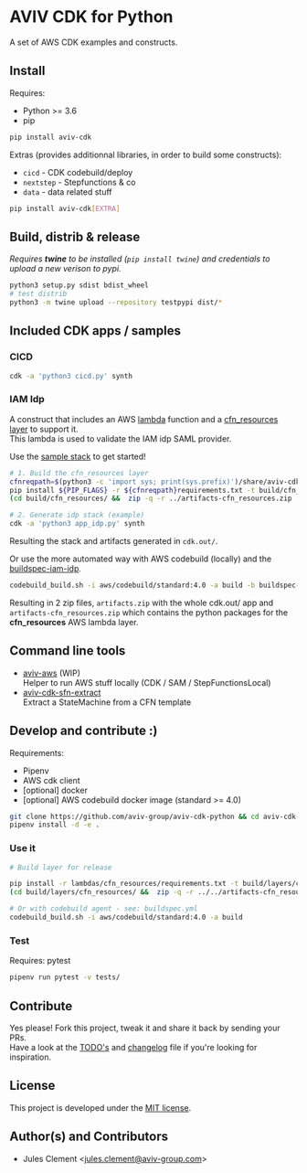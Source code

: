 # AVIV CDK for Python

A set of AWS CDK examples and constructs.

## Install

Requires:

- Python >= 3.6
- pip

```sh
pip install aviv-cdk
```

Extras (provides additionnal libraries, in order to build some constructs):

- `cicd` - CDK codebuild/deploy
- `nextstep` - Stepfunctions & co
- `data` - data related stuff

```sh
pip install aviv-cdk[EXTRA]
```

## Build, distrib & release

_Requires __twine__ to be installed (`pip install twine`) and credentials to upload a new verison to pypi._

```sh
python3 setup.py sdist bdist_wheel
# test distrib
python3 -m twine upload --repository testpypi dist/*
```

## Included CDK apps / samples

### CICD

```bash
cdk -a 'python3 cicd.py' synth
```

### IAM Idp

A construct that includes an AWS [lambda](lambdas/iam_idp/saml.py) function and a [cfn_resources layer](lambdas/cfn_resources/) to support it.  
This lambda is used to validate the IAM idp SAML provider.  

Use the [sample stack](app_idp.py) to get started!

```bash
# 1. Build the cfn_resources layer
cfnreqpath=$(python3 -c 'import sys; print(sys.prefix)')/share/aviv-cdk/cfn-resources/
pip install ${PIP_FLAGS} -r ${cfnreqpath}requirements.txt -t build/cfn_resources/
(cd build/cfn_resources/ &&  zip -q -r ../artifacts-cfn_resources.zip .)

# 2. Generate idp stack (example)
cdk -a 'python3 app_idp.py' synth
```

Resulting the stack and artifacts generated in `cdk.out/`.

Or use the more automated way with AWS codebuild (locally) and the [buildspec-iam-idp](buildspec-iam-idp.yml).

```bash
codebuild_build.sh -i aws/codebuild/standard:4.0 -a build -b buildspec-iam-idp.yml
```

Resulting in 2 zip files, `artifacts.zip` with the whole cdk.out/ app and `artifacts-cfn_resources.zip` which contains the python packages for the **cfn_resources** AWS lambda layer.


## Command line tools

- [aviv-aws](bin/aws_local.py) (WIP)  
  Helper to run AWS stuff locally (CDK / SAM / StepFunctionsLocal)
- [aviv-cdk-sfn-extract](bin/sfn_extract.py)  
  Extract a StateMachine from a CFN template

## Develop and contribute :)

Requirements:

- Pipenv
- AWS cdk client
- [optional] docker
- [optional] AWS codebuild docker image (standard >= 4.0)

```sh
git clone https://github.com/aviv-group/aviv-cdk-python && cd aviv-cdk-python
pipenv install -d -e .
```

### Use it

```sh
# Build layer for release

pip install -r lambdas/cfn_resources/requirements.txt -t build/layers/cfn_resources/
(cd build/layers/cfn_resources/ &&  zip -q -r ../../artifacts-cfn_resources.zip .)

# Or with codebuild agent - see: buildspec.yml
codebuild_build.sh -i aws/codebuild/standard:4.0 -a build
```

### Test

Requires: pytest

```sh
pipenv run pytest -v tests/
```

## Contribute

Yes please! Fork this project, tweak it and share it back by sending your PRs.  
Have a look at the [TODO's](TODO) and [changelog](CHANGELOG) file if you're looking for inspiration.

## License

This project is developed under the [MIT license](license).

## Author(s) and Contributors

- Jules Clement \<jules.clement@aviv-group.com>
